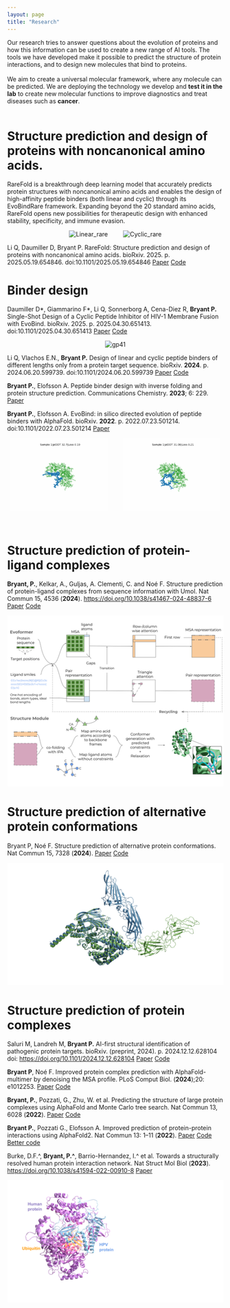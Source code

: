 ```yaml
---
layout: page
title: "Research"
---
```



Our research tries to answer questions about the evolution of proteins and how this information can be used to create a new range of AI tools.
The tools we have developed make it possible to predict the structure of protein interactions, and to design new molecules that bind to proteins.
<br>
<br>
We aim to create a universal molecular framework, where any molecule can be predicted.
We are deploying the technology we develop and **test it in the lab** to create new molecular functions to improve diagnostics and treat diseases such as **cancer**.
<br>
<br>



# Structure prediction and design of proteins with noncanonical amino acids.

RareFold is a breakthrough deep learning model that accurately predicts protein structures with noncanonical amino acids and enables the design of high-affinity peptide binders (both linear and cyclic) through its EvoBindRare framework. Expanding beyond the 20 standard amino acids, RareFold opens new possibilities for therapeutic design with enhanced stability, specificity, and immune evasion.

<p align="center">
  <img alt="Linear_rare" src="./assets/linear_rare.gif" width="45%">
&nbsp; &nbsp; &nbsp; &nbsp;
  <img alt="Cyclic_rare" src="./assets/cyclic_rare.gif" width="45%">
</p>

Li Q, Daumiller D, Bryant P. RareFold: Structure prediction and design of proteins with noncanonical amino acids. bioRxiv. 2025. p. 2025.05.19.654846. doi:10.1101/2025.05.19.654846
[Paper](https://www.biorxiv.org/content/10.1101/2025.05.19.654846v1)
[Code](https://github.com/patrickbryant1/RareFold)


# Binder design

Daumiller D*, Giammarino F*, Li Q, Sonnerborg A, Cena-Diez R, **Bryant P.** Single-Shot Design of a Cyclic Peptide Inhibitor of HIV-1 Membrane Fusion with EvoBind. bioRxiv. 2025. p. 2025.04.30.651413. doi:10.1101/2025.04.30.651413
[Paper](https://www.biorxiv.org/content/10.1101/2025.04.30.651413v1)
[Code](https://gitlab.com/patrickbryant1/gp41)

<p align="center">
  <img alt="gp41" src="./assets/gp41.gif" width="45%">
</p>

Li Q, Vlachos E.N., **Bryant P.** Design of linear and cyclic peptide binders of different lengths only from a protein target sequence. bioRxiv. **2024**. p. 2024.06.20.599739. doi:10.1101/2024.06.20.599739
[Paper](https://www.biorxiv.org/content/10.1101/2024.06.20.599739v1)
[Code](https://github.com/patrickbryant1/EvoBind)

**Bryant P.**, Elofsson A. Peptide binder design with inverse folding and protein structure prediction. Communications Chemistry. **2023**; 6: 229.
[Paper](https://www.nature.com/articles/s42004-023-01029-7)

**Bryant P.**, Elofsson A. EvoBind: in silico directed evolution of peptide binders with AlphaFold. bioRxiv. **2022**. p. 2022.07.23.501214. doi:10.1101/2022.07.23.501214
[Paper](https://www.biorxiv.org/content/10.1101/2022.07.23.501214v1)


<p align="center">
  <img alt="Linear" src="./assets/linear.gif" width="45%">
&nbsp; &nbsp; &nbsp; &nbsp;
  <img alt="Cyclic" src="./assets/cyclic.gif" width="45%">
</p>

<br>

# Structure prediction of protein-ligand complexes

**Bryant, P.**, Kelkar, A., Guljas, A. Clementi, C. and Noé F. Structure prediction of protein-ligand complexes from sequence information with Umol. Nat Commun 15, 4536 (**2024**). https://doi.org/10.1038/s41467-024-48837-6
[Paper](https://www.nature.com/articles/s41467-024-48837-6)
[Code](https://github.com/patrickbryant1/Umol)

<img src="./assets/Umol.svg"   />

<br>

# Structure prediction of alternative protein conformations

Bryant P, Noé F. Structure prediction of alternative protein conformations. Nat Commun 15, 7328 (**2024**).
[Paper](https://www.nature.com/articles/s41467-024-51507-2)
[Code](https://github.com/patrickbryant1/Cfold/tree/master)

<img src="./assets/alt_confs.png"  />

<br>

# Structure prediction of protein complexes

Saluri M, Landreh M, **Bryant P.** AI-first structural identification of pathogenic protein targets. bioRxiv. (preprint, 2024). p. 2024.12.12.628104
doi: https://doi.org/10.1101/2024.12.12.628104
[Paper](https://www.biorxiv.org/content/10.1101/2024.12.12.628104v1)
[Code](https://gitlab.com/patrickbryant1/hpopt)

**Bryant P**, Noé F. Improved protein complex prediction with AlphaFold-multimer by denoising the MSA profile. PLoS Comput Biol. (**2024**);20: e1012253.
[Paper](https://journals.plos.org/ploscompbiol/article?id=10.1371/journal.pcbi.1012253)
[Code](https://github.com/patrickbryant1/AFProfile)

**Bryant, P.**, Pozzati, G., Zhu, W. et al. Predicting the structure of large protein complexes using AlphaFold and Monte Carlo tree search. Nat Commun 13, 6028 (**2022**).
[Paper](https://www.nature.com/articles/s41467-022-33729-4)
[Code](https://github.com/patrickbryant1/MoLPC)

**Bryant P.**, Pozzati G., Elofsson A. Improved prediction of protein-protein interactions using AlphaFold2. Nat Commun 13: 1–11 (**2022**).
[Paper](https://www.nature.com/articles/s41467-022-28865-w)
[Code](https://gitlab.com/ElofssonLab/FoldDock)
[Better code](https://github.com/patrickbryant1/SpeedPPI)

Burke, D.F.^, **Bryant, P.^**, Barrio-Hernandez, I.^ et al. Towards a structurally resolved human protein interaction network. Nat Struct Mol Biol (**2023**). https://doi.org/10.1038/s41594-022-00910-8
[Paper](https://www.nature.com/articles/s41594-022-00910-8)


<img src="./assets/complexes.svg"  />
<br>
